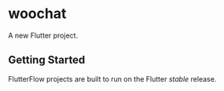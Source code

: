 # woochat

A new Flutter project.

## Getting Started

FlutterFlow projects are built to run on the Flutter _stable_ release.
